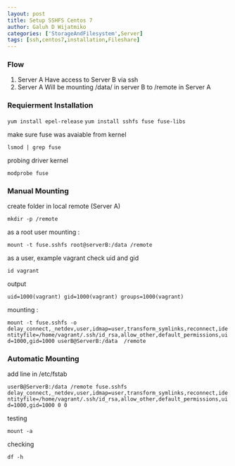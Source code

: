 ```yaml
---
layout: post
title: Setup SSHFS Centos 7
author: Galuh D Wijatmiko
categories: ['StorageAndFilesystem',Server]
tags: [ssh,centos7,installation,Fileshare]
---
```


### Flow ###
1. Server A Have access to Server B via ssh
2. Server A Will be mounting /data/ in server B to /remote in Server A

### Requierment Installation ###

  `yum install epel-release`
  `yum install sshfs fuse fuse-libs`

make sure fuse was avaiable from kernel

  `lsmod | grep fuse`

probing driver kernel

  `modprobe fuse`

### Manual Mounting ###

create folder in local remote (Server A)

  `mkdir -p /remote` 

as a root user
mounting :

  `mount -t fuse.sshfs root@serverB:/data /remote`

as a user, example vagrant
check uid and gid
  
  `id vagrant`

output

  `uid=1000(vagrant) gid=1000(vagrant) groups=1000(vagrant)`

mounting :
  
  `mount -t fuse.sshfs -o  delay_connect,_netdev,user,idmap=user,transform_symlinks,reconnect,identityfile=/home/vagrant/.ssh/id_rsa,allow_other,default_permissions,uid=1000,gid=1000 userB@ServerB:/data  /remote`

### Automatic Mounting ###
add line in /etc/fstab

  `userB@ServerB:/data /remote fuse.sshfs delay_connect,_netdev,user,idmap=user,transform_symlinks,reconnect,identityfile=/home/vagrant/.ssh/id_rsa,allow_other,default_permissions,uid=1000,gid=1000 0 0`

testing

  `mount -a`

checking

  `df -h`
